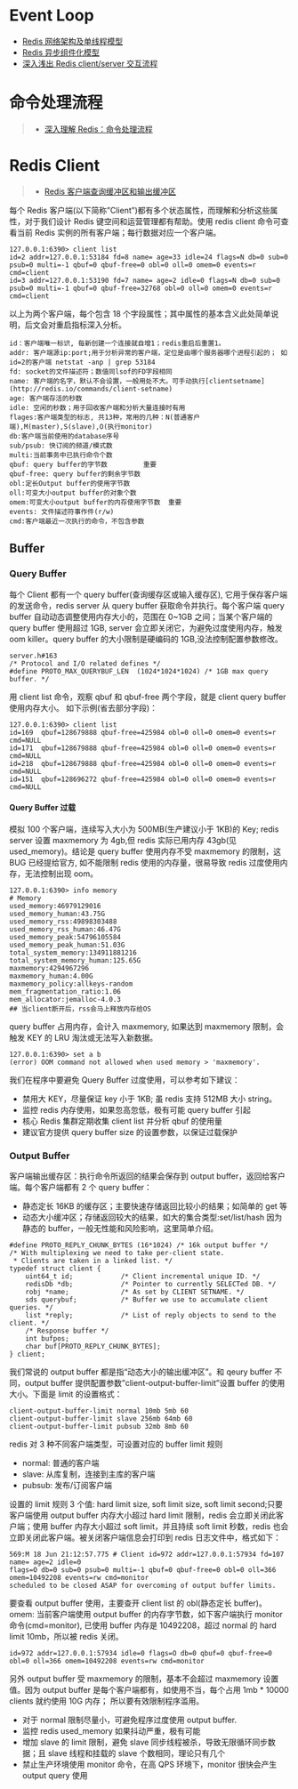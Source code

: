 # Event Loop

- [Redis 网络架构及单线程模型 ](http://my.oschina.net/andylucc/blog/679222)
- [Redis 异步组件化模型](http://my.oschina.net/andylucc/blog/693981)
- [深入浅出 Redis client/server 交互流程 ](http://mp.weixin.qq.com/s/M_8JYKounmZWHPOXVJFNuQ)

# 命令处理流程

> - [深入理解 Redis：命令处理流程 ](http://blog.csdn.net/hanhuili/article/details/17339005)

# Redis Client

> - [Redis 客户端查询缓冲区和输出缓冲区 ](https://zhuoroger.github.io/2016/07/30/redis-client-two-buffers/)

每个 Redis 客户端(以下简称”Client”)都有多个状态属性，而理解和分析这些属性，对于我们设计 Redis 键空间和运营管理都有帮助。使用 redis client 命令可查看当前 Redis 实例的所有客户端；每行数据对应一个客户端。

```
127.0.0.1:6390> client list
id=2 addr=127.0.0.1:53184 fd=8 name= age=33 idle=24 flags=N db=0 sub=0 psub=0 multi=-1 qbuf=0 qbuf-free=0 obl=0 oll=0 omem=0 events=r cmd=client
id=3 addr=127.0.0.1:53190 fd=7 name= age=2 idle=0 flags=N db=0 sub=0 psub=0 multi=-1 qbuf=0 qbuf-free=32768 obl=0 oll=0 omem=0 events=r cmd=client
```

以上为两个客户端，每个包含 18 个字段属性；其中属性的基本含义此处简单说明，后文会对重启指标深入分析。

```
id：客户端唯一标识, 每新创建一个连接就自增1；redis重启后重置1。
addr: 客户端源ip:port;用于分析异常的客户端，定位是由哪个服务器哪个进程引起的； 如id=2的客户端 netstat -anp | grep 53184
fd: socket的文件描述符；数值同lsof的FD字段相同
name: 客户端的名字，默认不会设置，一般用处不大。可手动执行[clientsetname](http://redis.io/commands/client-setname)
age: 客户端存活的秒数
idle: 空闲的秒数；用于回收客户端和分析大量连接时有用
flages:客户端类型的标志, 共13种，常用的几种：N(普通客户端),M(master),S(slave),O(执行monitor)
db:客户端当前使用的database序号
sub/psub: 快订阅的频道/模式数
multi:当前事务中已执行命令个数
qbuf: query buffer的字节数         重要
qbuf-free: query buffer的剩余字节数
obl:定长Output buffer的使用字节数
oll:可变大小output buffer的对象个数
omem:可变大小output buffer的内存使用字节数  重要
events: 文件描述符事作件(r/w)
cmd:客户端最近一次执行的命令，不包含参数
```

## Buffer

### Query Buffer

每个 Client 都有一个 query buffer(查询缓存区或输入缓存区), 它用于保存客户端的发送命令，redis server 从 query buffer 获取命令并执行。每个客户端 query buffer 自动动态调整使用内存大小的，范围在 0~1GB 之间；当某个客户端的 query buffer 使用超过 1GB, server 会立即关闭它，为避免过度使用内存，触发 oom killer。query buffer 的大小限制是硬编码的 1GB,没法控制配置参数修改。

```
server.h#163
/* Protocol and I/O related defines */
#define PROTO_MAX_QUERYBUF_LEN  (1024*1024*1024) /* 1GB max query buffer. */
```

用 client list 命令，观察 qbuf 和 qbuf-free 两个字段，就是 client query buffer 使用内存大小。
如下示例(省去部分字段)：

```
127.0.0.1:6390> client list
id=169  qbuf=128679888 qbuf-free=425984 obl=0 oll=0 omem=0 events=r cmd=NULL
id=171  qbuf=128679888 qbuf-free=425984 obl=0 oll=0 omem=0 events=r cmd=NULL
id=218  qbuf=128679888 qbuf-free=425984 obl=0 oll=0 omem=0 events=r cmd=NULL
id=151  qbuf=128696272 qbuf-free=425984 obl=0 oll=0 omem=0 events=r cmd=NULL
```

#### Query Buffer 过载

模拟 100 个客户端，连续写入大小为 500MB(生产建议小于 1KB)的 Key; redis server 设置 maxmemory 为 4gb,但 redis 实际已用内存 43gb(见 used_memory)。结论是 query buffer 使用内存不受 maxmemory 的限制，这 BUG 已经提给官方, 如不能限制 redis 使用的内存量，很易导致 redis 过度使用内存，无法控制出现 oom。

```
127.0.0.1:6390> info memory
# Memory
used_memory:46979129016
used_memory_human:43.75G
used_memory_rss:49898303488
used_memory_rss_human:46.47G
used_memory_peak:54796105584
used_memory_peak_human:51.03G
total_system_memory:134911881216
total_system_memory_human:125.65G
maxmemory:4294967296
maxmemory_human:4.00G
maxmemory_policy:allkeys-random
mem_fragmentation_ratio:1.06
mem_allocator:jemalloc-4.0.3
## 当client断开后，rss会马上释放内存给OS
```

query buffer 占用内存，会计入 maxmemory, 如果达到 maxmemory 限制，会触发 KEY 的 LRU 淘汰或无法写入新数据。

```
127.0.0.1:6390> set a b
(error) OOM command not allowed when used memory > 'maxmemory'.
```

我们在程序中要避免 Query Buffer 过度使用，可以参考如下建议：

- 禁用大 KEY，尽量保证 key 小于 1KB; 虽 redis 支持 512MB 大小 string。
- 监控 redis 内存使用，如果忽高忽低，极有可能 query buffer 引起
- 核心 Redis 集群定期收集 client list 并分析 qbuf 的使用量
- 建议官方提供 query buffer size 的设置参数，以保证过载保护

### Output Buffer

客户端输出缓存区：执行命令所返回的结果会保存到 output buffer，返回给客户端。每个客户端都有 2 个 query buffer：

- 静态定长 16KB 的缓存区；主要快速存储返回比较小的结果；如简单的 get 等
- 动态大小缓冲区；存储返回较大的结果，如大的集合类型:set/list/hash
  因为静态的 buffer，一般无性能和风险影响，这里简单介绍。

```
#define PROTO_REPLY_CHUNK_BYTES (16*1024) /* 16k output buffer */
/* With multiplexing we need to take per-client state.
 * Clients are taken in a linked list. */
typedef struct client {
    uint64_t id;            /* Client incremental unique ID. */
    redisDb *db;            /* Pointer to currently SELECTed DB. */
    robj *name;             /* As set by CLIENT SETNAME. */
    sds querybuf;           /* Buffer we use to accumulate client queries. */
    list *reply;            /* List of reply objects to send to the client. */
    /* Response buffer */
    int bufpos;
    char buf[PROTO_REPLY_CHUNK_BYTES];
} client;
```

我们常说的 output buffer 都是指“动态大小的输出缓冲区”。和 qeury buffer 不同，output buffer 提供配置参数”client-output-buffer-limit”设置 buffer 的使用大小。下面是 limit 的设置格式：

```
client-output-buffer-limit normal 10mb 5mb 60
client-output-buffer-limit slave 256mb 64mb 60
client-output-buffer-limit pubsub 32mb 8mb 60
```

redis 对 3 种不同客户端类型，可设置对应的 buffer limit 规则

- normal: 普通的客户端
- slave: 从库复制，连接到主库的客户端
- pubsub: 发布/订阅客户端

设置的 limit 规则 3 个值: hard limit size, soft limit size, soft limit second;只要客户端使用 output buffer 内存大小超过 hard limit 限制，redis 会立即关闭此客户端；使用 buffer 内存大小超过 soft limit，并且持续 soft limit 秒数，redis 也会立即关闭此客户端。被关闭客户端信息会打印到 redis 日志文件中，格式如下：

```
569:M 18 Jun 21:12:57.775 # Client id=972 addr=127.0.0.1:57934 fd=107 name= age=2 idle=0
flags=O db=0 sub=0 psub=0 multi=-1 qbuf=0 qbuf-free=0 obl=0 oll=366 omem=10492208 events=rw cmd=monitor
scheduled to be closed ASAP for overcoming of output buffer limits.
```

要查看 output buffer 使用，主要查开 client list 的 obl(静态定长 buffer)。omem: 当前客户端使用 output buffer 的内存字节数，如下客户端执行 monitor 命令(cmd=monitor), 已使用 buffer 内存是 10492208，超过 normal 的 hard limit 10mb，所以被 redis 关闭。

```
id=972 addr=127.0.0.1:57934 idle=0 flags=O db=0 qbuf=0 qbuf-free=0 obl=0 oll=366 omem=10492208 events=rw cmd=monitor
```

另外 output buffer 受 maxmemory 的限制，基本不会超过 maxmemory 设置值。因为 output buffer 是每个客户端都有，如使用不当，每个占用 1mb \* 10000 clients 就约使用 10G 内存；
所以要有效限制程序滥用。

- 对于 normal 限制尽量小，可避免程序过度使用 output buffer.
- 监控 redis used_memory 如果抖动严重，极有可能
- 增加 slave 的 limit 限制，避免 slave 同步线程被杀，导致无限循环同步数据；且 slave 线程和挂载的 slave 个数相同，理论只有几个
- 禁止生产环境使用 monitor 命令，在高 QPS 环境下，monitor 很快会产生 output query 使用
